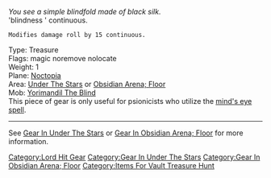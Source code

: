 *You see a simple blindfold made of black silk.*  
'blindness ' continuous.

`Modifies damage roll by 15 continuous.`

Type: Treasure  
Flags: magic noremove nolocate  
Weight: 1  
Plane: [Noctopia](:Category:Noctopia.md "wikilink")  
Area: [Under The Stars](:Category:Under_The_Stars.md "wikilink") or
[Obsidian Arena; Floor](:Category:Obsidian_Arena;_Floor.md "wikilink")  
Mob: [Yorimandil The Blind](Yorimandil_The_Blind "wikilink")  
This piece of gear is only useful for psionicists who utilize the
[mind's eye spell](Minds_Eye.md "wikilink").

------------------------------------------------------------------------

See [Gear In Under The
Stars](:Category:Gear_In_Under_The_Stars.md "wikilink") or [Gear In
Obsidian Arena;
Floor](:Category:Gear_In_Obsidian_Arena;_Floor.md "wikilink") for more
information.

[Category:Lord Hit Gear](Category:Lord_Hit_Gear "wikilink")
[Category:Gear In Under The
Stars](Category:Gear_In_Under_The_Stars "wikilink") [Category:Gear In
Obsidian Arena;
Floor](Category:Gear_In_Obsidian_Arena;_Floor "wikilink")
[Category:Items For Vault Treasure
Hunt](Category:Items_For_Vault_Treasure_Hunt "wikilink")
